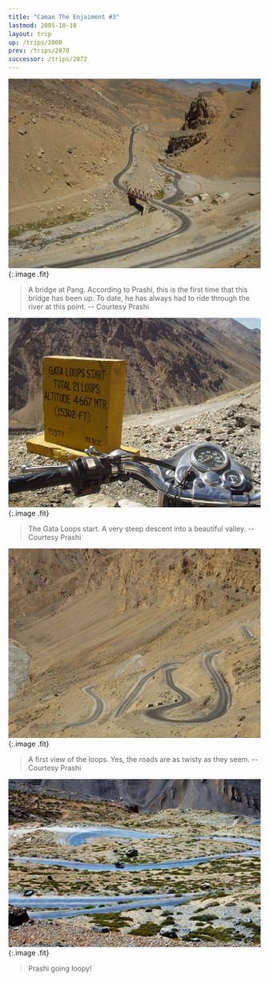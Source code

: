 ```yaml
---
title: "Caman The Enjaiment #3"
lastmod: 2005-10-10
layout: trip
up: /trips/2008
prev: /trips/2070
successor: /trips/2072
---
```


![P2010155.JPG](/images/photos/P2010155.JPG 'P2010155.JPG'){:.image .fit}

>  A bridge at Pang. According to Prashi, this is             the first time that this bridge has been up. To date, he has             always had to ride through the river at this point. -- Courtesy             Prashi 

![P2010156.JPG](/images/photos/P2010156.JPG 'P2010156.JPG'){:.image .fit}

>  The Gata Loops start. A very steep descent into             a beautiful valley. -- Courtesy Prashi 

![P2010157.JPG](/images/photos/P2010157.JPG 'P2010157.JPG'){:.image .fit}

>  A first view of the loops. Yes, the roads are as             twisty as they seem. -- Courtesy Prashi 

![DSC_0357.JPG](/images/photos/DSC_0357.JPG 'DSC_0357.JPG'){:.image .fit}

>  Prashi going loopy! 


